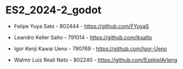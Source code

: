 # ES2_2024-2_godot

- Felipe Yuya Sato - 802444 - https://github.com/FYuyaS

- Leandro Keller Salto - 791014 - https://github.com/lksalto

- Igor Kenji Kawai Ueno - 790769 - https://github.com/Igor-Ueno

- Walmir Luiz Reali Neto - 802240 - https://github.com/EzekielArleng
